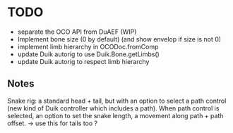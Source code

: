 # TODO

- separate the OCO API from DuAEF (WIP)
- Implement bone size (0 by default) (and show envelop if size is not 0)
- implement limb hierarchy in OCODoc.fromComp
- update Duik autorig to use Duik.Bone.getLimbs()
- update Duik autorig to respect limb hierarchy

## Notes

Snake rig: a standard head + tail, but with an option to select a path control (new kind of Duik controller which includes a path). When path control is selected, an option to set the snake length, a movement along path + path offset.
-> use this for tails too ?
